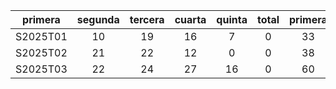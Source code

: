 |  primera  |  segunda  |  tercera  |  cuarta  |  quinta  |  total  |  primera  |
|:---------:|:---------:|:---------:|:--------:|:--------:|:-------:|:---------:|
| S2025T01  |    10     |    19     |    16    |    7     |    0    |    33     |
| S2025T02  |    21     |    22     |    12    |    0     |    0    |    38     |
| S2025T03  |    22     |    24     |    27    |    16    |    0    |    60     |